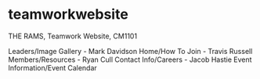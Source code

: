 # teamworkwebsite

THE RAMS,
Teamwork Website,
CM1101

Leaders/Image Gallery - Mark Davidson
Home/How To Join - Travis Russell
Members/Resources - Ryan Cull
Contact Info/Careers - Jacob Hastie
Event Information/Event Calendar


